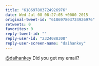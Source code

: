 ```yaml
---
title: "618697803724926976"
date: Wed Jul 08 08:27:05 +0000 2015
original-tweet-id: "618697803724926976"
retweets: 0
favorites: 0
reply-tweet-id: ""
reply-user-id: "2324088308"
reply-user-screen-name: "daihankey"
---
```

<a href="https://twitter.com/daihankey">@daihankey</a> Did you get my email?
